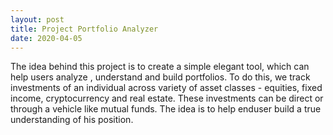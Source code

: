 ```yaml
---
layout: post
title: Project Portfolio Analyzer
date: 2020-04-05
---
```


The idea behind this project is to create a simple elegant tool, which can help users analyze , understand and build portfolios. To do this, we track investments of an individual across variety of asset classes - equities, fixed income, cryptocurrency and real estate. These investments can be direct or through a vehicle like mutual funds. The idea is to help enduser build a true understanding of his position. 
